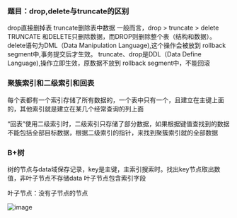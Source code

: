 ### 题目：drop,delete与truncate的区别

drop直接删掉表 truncate删除表中数据
一般而言，drop > truncate > delete
TRUNCATE 和DELETE只删除数据，而DROP则删除整个表（结构和数据）。
delete语句为DML（Data Manipulation Language),这个操作会被放到 rollback segment中,事务提交后才生效。
truncate、drop是DDL（Data Define Language),操作立即生效，原数据不放到 rollback segment中，不能回滚
### 聚簇索引和二级索引和回表
每个表都有一个索引存储了所有数据的，一个表中只有一个，且建立在主键上面的，其他索引就是建立在某几个经常查询的列上面 

“回表”使用二级索引时，二级索引只存储了部分数据，如果根据键值查找到的数据不能包括全部目标数据，根据二级索引的指针，来找到聚簇索引就的全部数据

### B+树

树的节点与data域保存记录，key是主键，主索引搜索时。找出key节点取出数值，非叶子节点不存储data 叶子节点包含索引字段

叶子节点：没有子节点的节点

![image](https://camo.githubusercontent.com/d179da3747d2ed1fff74ac1acd2ed629f833a8a5adfe235169f75787a4ab6cd9/687474703a2f2f7777772e3263746f2e636f6d2f75706c6f616466696c652f436f6c6c66696c65732f32303135303431362f323031353034313631303033333733312e706e67)



 
